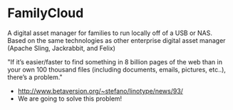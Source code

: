FamilyCloud
===========

A digital asset manager for families to run locally off of a USB or NAS. Based on the same technologies as other enterprise digital asset manager (Apache Sling, Jackrabbit, and Felix)


"If it’s easier/faster to find something in 8 billion pages of the web than in your own 100 thousand files (including documents, emails, pictures, etc..), there’s a problem."
- http://www.betaversion.org/~stefano/linotype/news/93/
- We are going to solve this problem!